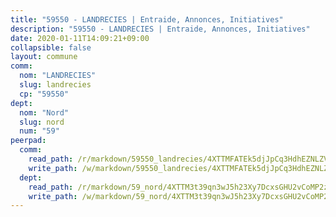 ```yaml
---
title: "59550 - LANDRECIES | Entraide, Annonces, Initiatives"
description: "59550 - LANDRECIES | Entraide, Annonces, Initiatives"
date: 2020-01-11T14:09:21+09:00
collapsible: false
layout: commune
comm:
  nom: "LANDRECIES"
  slug: landrecies
  cp: "59550"
dept:
  nom: "Nord"
  slug: nord
  num: "59"
peerpad:
  comm:
    read_path: /r/markdown/59550_landrecies/4XTTMFATEk5djJpCq3HdhEZNLZVva66VWPzDz1DTiEBRKmmbD
    write_path: /w/markdown/59550_landrecies/4XTTMFATEk5djJpCq3HdhEZNLZVva66VWPzDz1DTiEBRKmmbD-K3TgTeD4m3AwQHaRFREZeX6QbRqP469ADdPgkr12kGMt3pVVR4AW8Pci9ry3kLVsw6tA4QLtpw2oxBRVhuQLRgMQwswwDyvDcbbnNRNdb2T6JwFM5bZQE4GNuw5rxb1xriPHzdx3
  dept:
    read_path: /r/markdown/59_nord/4XTTM3t39qn3wJ5h23Xy7DcxsGHU2vCoMP2z3iS4TUn3TrtdJ
    write_path: /w/markdown/59_nord/4XTTM3t39qn3wJ5h23Xy7DcxsGHU2vCoMP2z3iS4TUn3TrtdJ-K3TgTuZGkuZqXfr6fpmH7pGsMT6ndvZQMyRDze5QBt7XScLWHoBi246kLoDKpTH2Yo4f3AFSSJqGc2ozvNww7qPLqsDjpvahxCbQ6F5znbfjp6kVgaDcTYc9LyhwSfYuCevnvZUQ
---
```


